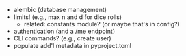 * alembic (database management)
* limits! (e.g., max n and d for dice rolls)
  * related: constants module? (or maybe that's in config?)
* authentication (and a /me endpoint)
* CLI commands? (e.g., create user)
* populate add'l metadata in pyproject.toml
